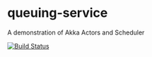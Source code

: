 # queuing-service
A demonstration of Akka Actors and Scheduler

[![Build Status](https://travis-ci.org/saurabharora80/queuing-service.svg?branch=master)](https://travis-ci.org/saurabharora80/queuing-service)

